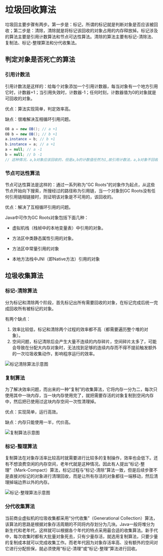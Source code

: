 #		垃圾回收算法

垃圾回主要步骤有两步。第一步是：标记，所谓的标记就是判断对象是否应该被回收；第二步是：清除，清除就是将标记该回收的对象占用的内存释放掉。标记涉及的算法主要是引用计数算法和节点可达性算法。清除的算法主要有标记-清除法、复制法、标记-整理算法和分代收集法。

##		判定对象是否死亡的算法

###		引用计数法

引用计数法是这样的：给每个对象添加一个引用计数器，每当对象有一个地方引用它时，计数器+1；当引用失效时，计数器-1；任何时刻，计数器值为0的对象就是可回收的对象。

优点：算法实现简单，判定效率高。

缺点：很难解决互相循环引用问题。

```java
OB a = new OB(); // a +1
OB b = new OB(); // b +1
a.instance = b; // b +1
b.instance = a; // a +1
a = null; // a -1
b = null; // b -1
// 这种情况，a,b对象应该回收的，但是a,b的计数值任然为1,故引用计数法，a,b对象不回收。
```

###		节点可达性算法

节点可达性算法是这样的：通过一系列称为“GC Roots”的对象作为起点，从这些节点开始向下搜索，所搜经过的路径称为引用链，当一个对象到GC Roots没有任何引用链相链接时，则证明该对象是不可用的，该回收的。

优点：解决了互相循环引用的问题。

Java中可作为GC Roots对象包括下面几种：

* 虚拟机栈（栈帧中的本地变量表）中引用的对象。

* 方法区中类静态属性引用的对象。

* 方法区中常量引用的对象

* 本地方法栈中JNI（即Native方法）引用的对象

##  	 垃圾收集算法

###		标记-清除算法

分为标记和清除两个阶段，首先标记出所有需要回收的对象，在标记完成后统一完成回收所有被标记的对象。

有两个缺点：

1. 效率比较低，标记和清除两个过程的效率都不高（都需要遍历整个堆的对象）。
2. 空间问题，标记清除后会产生大量不连续的内存碎片，空间碎片太多了，可能会导致在分配大内存对象时，无法找到足够的连续内存而不得不提前触发额外的一次垃圾收集动作，影响程序运行的效率。

![标记清除算法示意图](..\..\resource\mark-sweep.png)

###		复制算法

为了解决效率问题，而出来的一种“复制”的收集算法，它将内存一分为二，每次只使用其中一块内存，当一块内存使用完了，就把需要存活的对象复制到空闲内存中，然后把已使用过这块内存空间一次性清理掉。

优点：实现简单，运行高效。

缺点：内存只能使用一半，代价高。

![复制算法示意图](..\..\resource\copy.png)

###		标记-整理算法

复制算法在对象存活率比较高时就需要进行比较多的复制操作，效率也会低下。还有不想浪费空闲的内存空间，老年代就是这种情况。因此有人提出“标记-整理”（Mark-Compact）算法，标记过程与“标记-清除”算法一致，但是后续步骤不是直接对标记的对象进行清理回收，而是让所有存活的对象都往一端移动，然后清理掉端边界以外的内存。

![标记-整理算法示意图](..\..\resource\mark-compact.png)

###		分代收集算法

当前商业虚拟机的垃圾收集都采用“分代收集”（Generational Collection）算法，该算法的思路是根据对象存活周期的不同将内存划分为几块。Java一般将堆分为新生代和老年代，这样就可以根据各个年代的特点采用最合适的收集算法。新手代中，每次收集时都有大批量对象死去，只有少量存活，就选用复制算法，只要少量的复制成本就可以完成收集工作。而老年代因为对象存活率高、没有额外的空间对它进行分配担保，就必须使用“标记-清理”或“标记-整理”算法进行回收。